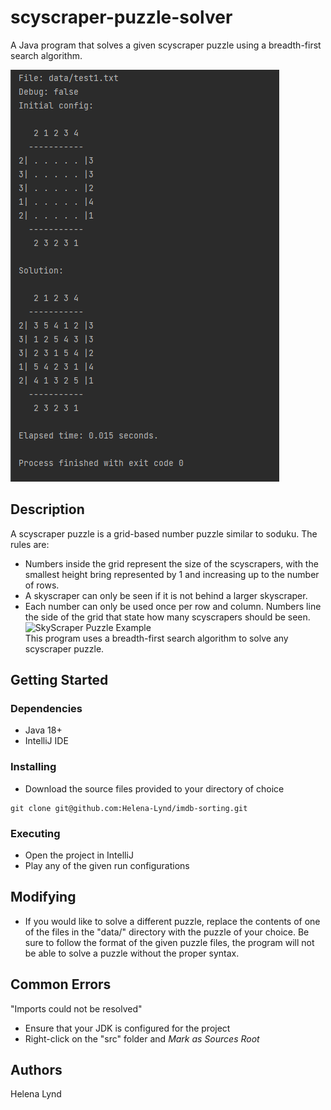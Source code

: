 # scyscraper-puzzle-solver
A Java program that solves a given scyscraper puzzle using a breadth-first search algorithm.

![ProgramResults](https://github.com/Helena-Lynd/scyscraper-puzzle-solver/blob/main/scyscraper-output.png?raw=true)

## Description<br>
A scyscraper puzzle is a grid-based number puzzle similar to soduku. The rules are:
- Numbers inside the grid represent the size of the scyscrapers, with the smallest height bring represented by 1 and increasing up to the number of rows.
- A skyscraper can only be seen if it is not behind a larger skyscraper. 
- Each number can only be used once per row and column. Numbers line the side of the grid that state how many scyscrapers should be seen.<br>
![SkyScraper Puzzle Example](https://www.conceptispuzzles.com/picture/11/3846.jpg)<br>
This program uses a breadth-first search algorithm to solve any scyscraper puzzle.

## Getting Started<br>
### Dependencies
- Java 18+
- IntelliJ IDE
### Installing
- Download the source files provided to your directory of choice
```
git clone git@github.com:Helena-Lynd/imdb-sorting.git
```
### Executing
- Open the project in IntelliJ
- Play any of the given run configurations
## Modifying
- If you would like to solve a different puzzle, replace the contents of one of the files in the "data/" directory with the puzzle of your choice. Be sure to follow
the format of the given puzzle files, the program will not be able to solve a puzzle without the proper syntax.
## Common Errors
"Imports could not be resolved"
- Ensure that your JDK is configured for the project
- Right-click on the "src" folder and <i>Mark as Sources Root</i>
## Authors<br>
Helena Lynd
